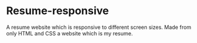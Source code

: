 # Resume-responsive
A resume website which is responsive to different screen sizes. Made from only HTML and CSS a website which is my resume.
